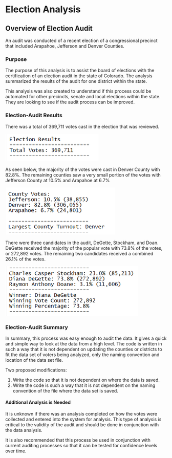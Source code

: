 # Election Analysis

## Overview of Election Audit
An audit was conducted of a recent election of a congressional precinct that included Arapahoe, Jefferson and Denver Counties. 

### Purpose
The purpose of this analysis is to assist the board of elections with the certification of an election audit in the state of Colorado.  The analysis summarized the results of the audit for one district within the state.

This analysis was also created to understand if this process could be automated for other precincts, senate and local elections within the state.  They are looking to see if the audit process can be improved.

### Election-Audit Results
There was a total of 369,711 votes cast in the election that was reviewed.  

![](Resources/overall_results.PNG)

As seen below, the majority of the votes were cast in Denver County with 82.8%.  The remaining counties saw a very small portion of the votes with Jefferson County at 10.5% and Arapahoe at 6.7%

![](Resources/county_results.PNG)

There were three candidates in the audit, DeGette, Stockham, and Doan.  DeGette received the majority of the popular vote with 73.8% of the votes, or 272,892 votes.  The remaining two candidates received a combined 26.1% of the votes.
	
![](Resources/candidate_results.PNG)

### Election-Audit Summary
In summary, this process was easy enough to audit the data.  It gives a quick and simple way to look at the data from a high level.  The code is written in such a way that it is not dependent on updating the counties or districts to fit the data set of voters being analyzed, only the naming convention and location of the data set file.  

Two proposed modifications:
1.	Write the code so that it is not dependent on where the data is saved.
2.	Write the code is such a way that it is not dependent on the naming convention of the file where the data set is saved.

#### Additional Analysis is Needed
It is unknown if there was an analysis completed on how the votes were collected and entered into the system for analysis.  This type of analysis is critical to the validity of the audit and should be done in conjunction with the data analysis.

It is also recommended that this process be used in conjunction with current auditing processes so that it can be tested for confidence levels over time.
